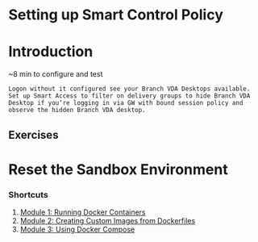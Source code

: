 # Setting up Smart Control Policy

# Introduction

~8 min to configure and test

    Logon without it configured see your Branch VDA Desktops available.
    Set up Smart Access to filter on delivery groups to hide Branch VDA Desktop if you’re logging in via GW with bound session policy and observe the hidden Branch VDA desktop.



## Exercises 

# Reset the Sandbox Environment 

### Shortcuts
1. [Module 1: Running Docker Containers](./Module1)
2. [Module 2: Creating Custom Images from Dockerfiles](./Module2)
3. [Module 3: Using Docker Compose](./Module3)